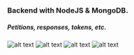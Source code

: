 ### Backend with NodeJS & MongoDB.

##### Petitions, responses, tokens, etc.

![alt text](https://i.imgur.com/tGXpY9T.png)
![alt text](https://i.imgur.com/T8qJzY6.png)
![alt text](https://i.imgur.com/TV1vbTC.png)
![alt text](https://i.imgur.com/Sq4Anp6.png)

